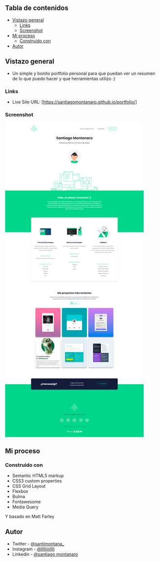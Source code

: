 ## Tabla de contenidos

- [Vistazo general](#Vistazo-general)
  - [Links](#links)
  - [Screenshot](#screenshot)
- [Mi proceso](#Mi-proceso)
  - [Construido con](#Construido-con)
- [Autor](#Autor)

## Vistazo general

- Un simple y bonito portfolio personal para que puedan ver un resumen de lo que puedo hacer y que herramientas utilizo :)

### Links

- Live Site URL: [https://santiagomontanaro.github.io/portfolio/]

### Screenshot

![](img/ss-desk.png)

## Mi proceso

### Construido con

- Semantic HTML5 markup
- CSS3 custom properties
- CSS Grid Layout
- Flexbox
- Bulma
- Fontawesome
- Media Query

Y basado en Matt Farley

## Autor

- Twitter - [@santimontana_](https://twitter.com/santimontana_)
- Instagram - [@lllliiiiilllj](https://www.instagram.com/lllliiiiilllj/)
- Linkedin - [@santiago montanaro](https://www.linkedin.com/in/montsan/)
